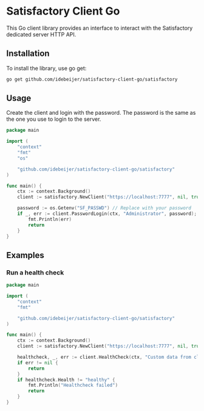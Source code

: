 # Satisfactory Client Go

This Go client library provides an interface to interact with the Satisfactory dedicated server HTTP API.

## Installation

To install the library, use go get:
```bash
go get github.com/idebeijer/satisfactory-client-go/satisfactory
```

## Usage

Create the client and login with the password. The password is the same as the one you use to login to the server.
```go
package main

import (
	"context"
	"fmt"
	"os"

	"github.com/idebeijer/satisfactory-client-go/satisfactory"
)

func main() {
	ctx := context.Background()
	client := satisfactory.NewClient("https://localhost:7777", nil, true)

	password := os.Getenv("SF_PASSWD") // Replace with your password
	if _, err := client.PasswordLogin(ctx, "Administrator", password); err != nil {
		fmt.Println(err)
		return
	}
}
```

## Examples
### Run a health check
```go
package main

import (
	"context"
	"fmt"

	"github.com/idebeijer/satisfactory-client-go/satisfactory"
)

func main() {
	ctx := context.Background()
	client := satisfactory.NewClient("https://localhost:7777", nil, true)

	healthcheck, _, err := client.HealthCheck(ctx, "Custom data from client")
	if err != nil {
		return
	}
	if healthcheck.Health != "healthy" {
		fmt.Println("Healthcheck failed")
		return
	}
}
```